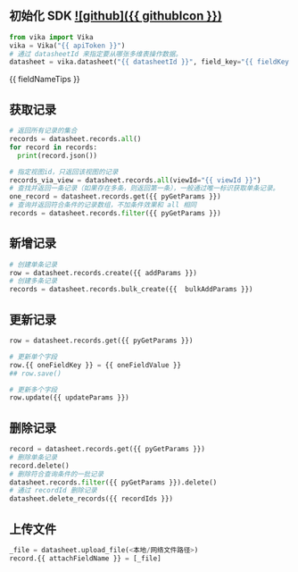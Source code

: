## 初始化 SDK [![github]({{ githubIcon }})](https://github.com/vikadata/vika.py)

```python
from vika import Vika
vika = Vika("{{ apiToken }}")
# 通过 datasheetId 来指定要从哪张多维表操作数据。
datasheet = vika.datasheet("{{ datasheetId }}", field_key="{{ fieldKey }}")
```

{{ fieldNameTips }}
<!--split-->

## 获取记录

```python
# 返回所有记录的集合
records = datasheet.records.all()
for record in records:
  print(record.json())

# 指定视图id，只返回该视图的记录
records_via_view = datasheet.records.all(viewId="{{ viewId }}")
# 查找并返回一条记录（如果存在多条，则返回第一条），一般通过唯一标识获取单条记录。
one_record = datasheet.records.get({{ pyGetParams }})
# 查询并返回符合条件的记录数组，不加条件效果和 all 相同
records = datasheet.records.filter({{ pyGetParams }})
```
<!--split-->

## 新增记录
```python
# 创建单条记录
row = datasheet.records.create({{ addParams }})
# 创建多条记录
records = datasheet.records.bulk_create({{  bulkAddParams }})

```
<!--split-->

## 更新记录
```python
row = datasheet.records.get({{ pyGetParams }})

# 更新单个字段
row.{{ oneFieldKey }} = {{ oneFieldValue }}
## row.save()

# 更新多个字段
row.update({{ updateParams }})

```
<!--split-->

## 删除记录
```python
record = datasheet.records.get({{ pyGetParams }})
# 删除单条记录
record.delete()
# 删除符合查询条件的一批记录
datasheet.records.filter({{ pyGetParams }}).delete()
# 通过 recordId 删除记录
datasheet.delete_records({{ recordIds }})
```
<!--split-->

## 上传文件

```python
_file = datasheet.upload_file(<本地/网络文件路径>)
record.{{ attachFieldName }} = [_file]
```